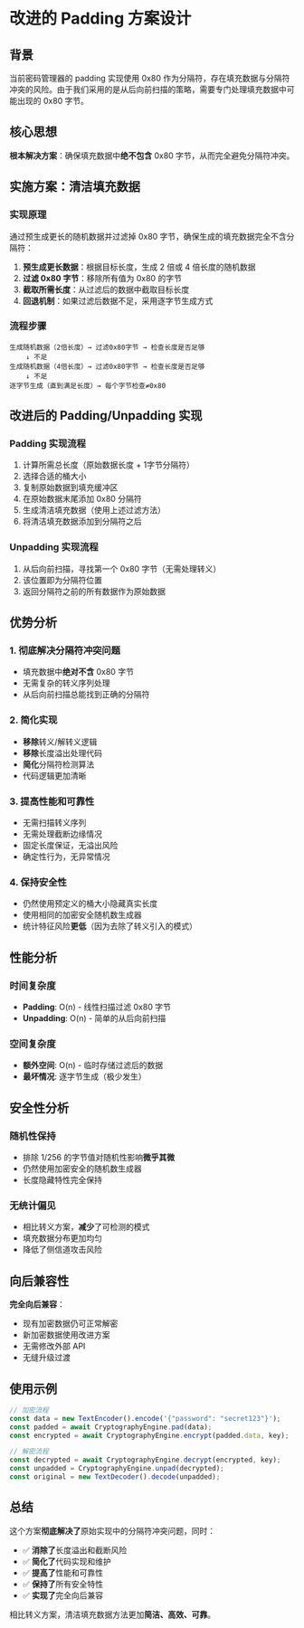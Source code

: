 # 改进的 Padding 方案设计

## 背景

当前密码管理器的 padding 实现使用 0x80 作为分隔符，存在填充数据与分隔符冲突的风险。由于我们采用的是从后向前扫描的策略，需要专门处理填充数据中可能出现的 0x80 字节。

## 核心思想

**根本解决方案**：确保填充数据中**绝不包含** 0x80 字节，从而完全避免分隔符冲突。

## 实施方案：清洁填充数据

### 实现原理

通过预生成更长的随机数据并过滤掉 0x80 字节，确保生成的填充数据完全不含分隔符：

1. **预生成更长数据**：根据目标长度，生成 2 倍或 4 倍长度的随机数据
2. **过滤 0x80 字节**：移除所有值为 0x80 的字节
3. **截取所需长度**：从过滤后的数据中截取目标长度
4. **回退机制**：如果过滤后数据不足，采用逐字节生成方式

### 流程步骤

```
生成随机数据（2倍长度）→ 过滤0x80字节 → 检查长度是否足够
    ↓ 不足
生成随机数据（4倍长度）→ 过滤0x80字节 → 检查长度是否足够
    ↓ 不足
逐字节生成（直到满足长度）→ 每个字节检查≠0x80
```

## 改进后的 Padding/Unpadding 实现

### Padding 实现流程

1. 计算所需总长度（原始数据长度 + 1字节分隔符）
2. 选择合适的桶大小
3. 复制原始数据到填充缓冲区
4. 在原始数据末尾添加 0x80 分隔符
5. 生成清洁填充数据（使用上述过滤方法）
6. 将清洁填充数据添加到分隔符之后

### Unpadding 实现流程

1. 从后向前扫描，寻找第一个 0x80 字节（无需处理转义）
2. 该位置即为分隔符位置
3. 返回分隔符之前的所有数据作为原始数据

## 优势分析

### 1. 彻底解决分隔符冲突问题
- 填充数据中**绝对不含** 0x80 字节
- 无需复杂的转义序列处理
- 从后向前扫描总能找到正确的分隔符

### 2. 简化实现
- **移除**转义/解转义逻辑
- **移除**长度溢出处理代码
- **简化**分隔符检测算法
- 代码逻辑更加清晰

### 3. 提高性能和可靠性
- 无需扫描转义序列
- 无需处理截断边缘情况
- 固定长度保证，无溢出风险
- 确定性行为，无异常情况

### 4. 保持安全性
- 仍然使用预定义的桶大小隐藏真实长度
- 使用相同的加密安全随机数生成器
- 统计特征风险**更低**（因为去除了转义引入的模式）

## 性能分析

### 时间复杂度
- **Padding**: O(n) - 线性扫描过滤 0x80 字节
- **Unpadding**: O(n) - 简单的从后向前扫描

### 空间复杂度
- **额外空间**: O(n) - 临时存储过滤后的数据
- **最坏情况**: 逐字节生成（极少发生）

## 安全性分析

### 随机性保持
- 排除 1/256 的字节值对随机性影响**微乎其微**
- 仍然使用加密安全的随机数生成器
- 长度隐藏特性完全保持

### 无统计偏见
- 相比转义方案，**减少**了可检测的模式
- 填充数据分布更加均匀
- 降低了侧信道攻击风险

## 向后兼容性

**完全向后兼容**：
- 现有加密数据仍可正常解密
- 新加密数据使用改进方案
- 无需修改外部 API
- 无缝升级过渡

## 使用示例

```typescript
// 加密流程
const data = new TextEncoder().encode('{"password": "secret123"}');
const padded = await CryptographyEngine.pad(data);
const encrypted = await CryptographyEngine.encrypt(padded.data, key);

// 解密流程
const decrypted = await CryptographyEngine.decrypt(encrypted, key);
const unpadded = CryptographyEngine.unpad(decrypted);
const original = new TextDecoder().decode(unpadded);
```

## 总结

这个方案**彻底解决了**原始实现中的分隔符冲突问题，同时：
- ✅ **消除了**长度溢出和截断风险
- ✅ **简化了**代码实现和维护
- ✅ **提高了**性能和可靠性  
- ✅ **保持了**所有安全特性
- ✅ **实现了**完全向后兼容

相比转义方案，清洁填充数据方法更加**简洁、高效、可靠**。